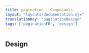 ```yaml
---
title: pagination - Composants
layout: "layouts/documentation.njk"
translationKey: "paginationDesign"
tags: ['paginationFR', 'design']
---
```


## Design